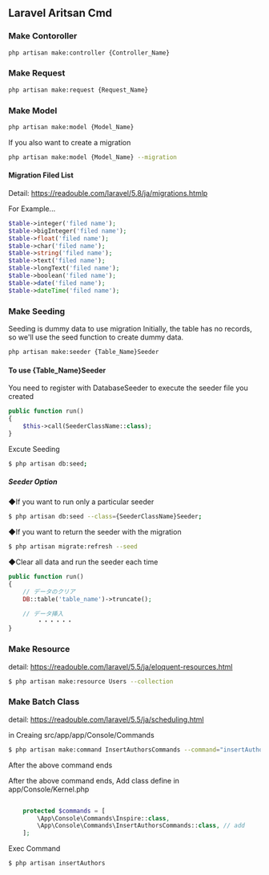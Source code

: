 ## Laravel Aritsan Cmd

### Make Contoroller

```bash
php artisan make:controller {Controller_Name}
```

### Make Request

```bash
php artisan make:request {Request_Name}
```

### Make Model

```bash
php artisan make:model {Model_Name}
```

If you also want to create a migration

```bash
php artisan make:model {Model_Name} --migration
```


#### Migration Filed List
Detail: https://readouble.com/laravel/5.8/ja/migrations.htmlp

For Example...
```php
$table->integer('filed name');
$table->bigInteger('filed name');
$table->float('filed name');
$table->char('filed name');
$table->string('filed name');
$table->text('filed name');
$table->longText('filed name');
$table->boolean('filed name');
$table->date('filed name');
$table->dateTime('filed name');
```

### Make Seeding

Seeding is dummy data to use migration
Initially, the table has no records, so we'll use the seed function to create dummy data.

```bash
php artisan make:seeder {Table_Name}Seeder
```

#### To use {Table_Name}Seeder
You need to register with DatabaseSeeder to execute the seeder file you created

```php
public function run()
{
    $this->call(SeederClassName::class);
}
```

Excute Seeding
```bash
$ php artisan db:seed;
```

##### Seeder Option
◆If you want to run only a particular seeder

```bash
$ php artisan db:seed --class={SeederClassName}Seeder;
```

◆If you want to return the seeder with the migration

```bash
$ php artisan migrate:refresh --seed
```

◆Clear all data and run the seeder each time

```php
public function run()
{
    // データのクリア
    DB::table('table_name')->truncate();

    // データ挿入
        ・・・・・・
}
```

### Make Resource
detail: https://readouble.com/laravel/5.5/ja/eloquent-resources.html

```bash
$ php artisan make:resource Users --collection
```


### Make Batch Class
detail: https://readouble.com/laravel/5.5/ja/scheduling.html

in Creaing src/app/app/Console/Commands

```bash
$ php artisan make:command InsertAuthorsCommands --command="insertAuthors"
```

After the above command ends


After the above command ends, Add class define in app/Console/Kernel.php

```php

    protected $commands = [
        \App\Console\Commands\Inspire::class,
        \App\Console\Commands\InsertAuthorsCommands::class, // add
    ];
```

Exec Command

```bash
$ php artisan insertAuthors
```
